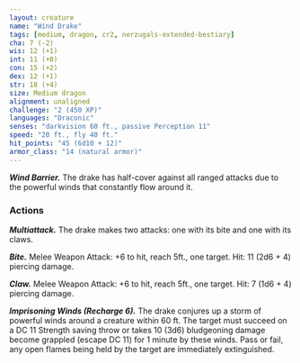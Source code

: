 ```yaml
---
layout: creature
name: "Wind Drake"
tags: [medium, dragon, cr2, nerzugals-extended-bestiary]
cha: 7 (-2)
wis: 12 (+1)
int: 11 (+0)
con: 15 (+2)
dex: 12 (+1)
str: 18 (+4)
size: Medium dragon
alignment: unaligned
challenge: "2 (450 XP)"
languages: "Draconic"
senses: "darkvision 60 ft., passive Perception 11"
speed: "20 ft., fly 40 ft."
hit_points: "45 (6d10 + 12)"
armor_class: "14 (natural armor)"
---
```


***Wind Barrier.*** The drake has half-cover against all
ranged attacks due to the powerful winds that
constantly flow around it.

### Actions

***Multiattack.*** The drake makes two attacks: one with
its bite and one with its claws.

***Bite.*** Melee Weapon Attack: +6 to hit, reach 5ft.,
one target. Hit: 11 (2d6 + 4) piercing damage.

***Claw.*** Melee Weapon Attack: +6 to hit, reach 5ft.,
one target. Hit: 7 (1d6 + 4) piercing damage.

***Imprisoning Winds (Recharge 6).*** The drake conjures
up a storm of powerful winds around a creature
within 60 ft. The target must succeed on a DC 11
Strength saving throw or takes 10 (3d6)
bludgeoning damage become grappled (escape DC
11) for 1 minute by these winds. Pass or fail, any
open flames being held by the target are
immediately extinguished.
